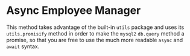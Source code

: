 # Async Employee Manager

This method takes advantage of the built-in `utils` package and uses its `utils.promisify` method in order to make the `mysql2` `db.query` method a promise, so that you are free to use the much more readable `async` and `await` syntax.
